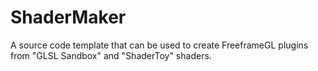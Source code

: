 # ShaderMaker
A source code template that can be used to create FreeframeGL plugins from "GLSL Sandbox" and "ShaderToy" shaders.
